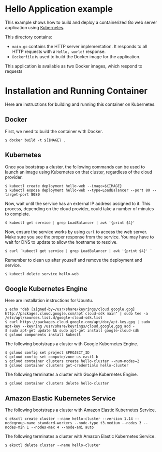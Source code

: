 # Hello Application example

This example shows how to build and deploy a containerized Go web server
application using [Kubernetes](https://kubernetes.io).

This directory contains:

- `main.go` contains the HTTP server implementation. It responds to all HTTP
  requests with a  `Hello, world!` response.
- `Dockerfile` is used to build the Docker image for the application.

This application is available as two Docker images, which respond to requests

# Installation and Running Container

Here are instructions for building and running this container on Kubernetes.

## Docker

First, we need to build the container with Docker.

```
$ docker build -t ${IMAGE} . 
```

## Kubernetes

Once you bootstrap a cluster, the following commands can be used to launch an image using Kubernetes on that cluster, regardless of the cloud provider.

```
$ kubectl create deployment hello-web --image=${IMAGE}
$ kubectl expose deployment hello-web --type=LoadBalancer --port 80 --target-port 8080
```

Now, wait until the service has an external IP address assigned to it.  This process, depending on the cloud provider, could take a number of minutes to complete.

```
$ kubectl get service | grep LoadBalancer | awk '{print $4}' 
```

Now, ensure the service works by using `curl` to access the web server.  Make sure you see the proper response from the service.  You may have to wait for DNS to update to allow the hostname to resolve.

```
$ curl `kubectl get service | grep LoadBalancer | awk '{print $4}' `
```

Remember to clean up after youself and remove the deployment and service.

```
$ kubectl delete service hello-web
```

## Google Kubernetes Engine

Here are installation instructions for Ubuntu.

```
$ echo "deb [signed-by=/usr/share/keyrings/cloud.google.gpg] http://packages.cloud.google.com/apt cloud-sdk main" | sudo tee -a /etc/apt/sources.list.d/google-cloud-sdk.list
$ curl https://packages.cloud.google.com/apt/doc/apt-key.gpg | sudo apt-key --keyring /usr/share/keyrings/cloud.google.gpg add -
$ sudo apt-get update && sudo apt-get install google-cloud-sdk
$ gcloud components install kubectl
```

The following bootstraps a cluster with Google Kubernetes Engine.

```
$ gcloud config set project $PROJECT_ID
$ gcloud config set compute/zone us-east1-b
$ gcloud container clusters create hello-cluster --num-nodes=2
$ gcloud container clusters get-credentials hello-cluster
```

The following terminates a cluster with Google Kubernetes Engine.

```
$ gcloud container clusters delete hello-cluster
```

## Amazon Elastic Kubernetes Service

The following bootstraps a cluster with Amazon Elastic Kubernetes Service.

```
$ eksctl create cluster --name hello-cluster --version 1.14 --nodegroup-name standard-workers --node-type t3.medium --nodes 3 --nodes-min 1 --nodes-max 4 --node-ami auto
```

The following terminates a cluster with Amazon Elastic Kubernetes Service.

```
$ eksctl delete cluster --name hello-cluster
```